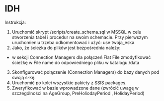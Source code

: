 # IDH

Instrukcja:
1. Uruchomić skrypt /scripts/create_schema.sql w MSSQL w celu stworzenia tabel i procedur na swoim schemacie. Przy pierwszym uruchomieniu trzeba odkomentować i użyć: use twoja_eska.
2. Jako, że ścieżka do plików jest bezpośrednia należy:
  - w sekcji Connection Managers dla połączeń Flat File zmodyfikować ścieżkę w File name do odpowiedniego pliku w katalogu /data
3. Skonfigurować połączenie (Connection Managers) do bazy danych pod swoją s-kę.
4. Uruchomić po kolei wszystkie pakiety z SSIS packages.
5. Zweryfikować w bazie wprowadzone dane (zwrócić uwagę w szczególności na AgeGroup, PreHoliodayPeriod , HolidayPeriod)
